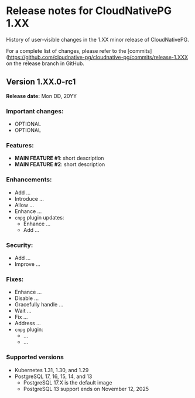 <!--

Copy this file inside `docs/src/release_notes/v1.XX.md`, making
sure you remove this comment.

Create a spreadsheet with the list of commits since the last minor release:

Use the last known tag on `main` branch as a start (e.g. LAST_TAG=v1.25.1).

```bash
LAST_TAG=v1.25.1
git checkout main
git log ${LAST_TAG}.. --oneline --pretty="format:%h;%s" > log.csv
```
-->
# Release notes for CloudNativePG 1.XX

History of user-visible changes in the 1.XX minor release of CloudNativePG.

For a complete list of changes, please refer to the
[commits](https://github.com/cloudnative-pg/cloudnative-pg/commits/release-1.XXX
on the release branch in GitHub.

## Version 1.XX.0-rc1

**Release date:** Mon DD, 20YY

### Important changes:

- OPTIONAL
- OPTIONAL

### Features:

- **MAIN FEATURE #1**: short description
- **MAIN FEATURE #2**: short description

### Enhancements:

- Add ...
- Introduce ...
- Allow ...
- Enhance ...
- `cnpg` plugin updates:
    - Enhance ...
    - Add ...

### Security:

- Add ...
- Improve ...

### Fixes:

- Enhance ...
- Disable ...
- Gracefully handle ...
- Wait ...
- Fix ...
- Address ...
- `cnpg` plugin:
    - ...
    - ...

### Supported versions

- Kubernetes 1.31, 1.30, and 1.29
- PostgreSQL 17, 16, 15, 14, and 13
    - PostgreSQL 17.X is the default image
    - PostgreSQL 13 support ends on November 12, 2025
